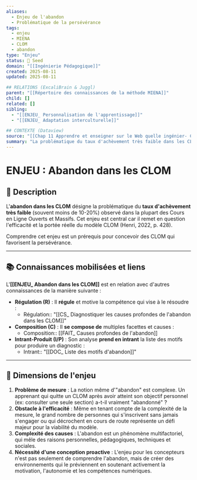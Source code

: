 ```yaml
---
aliases:
  - Enjeu de l'abandon
  - Problématique de la persévérance
tags:
  - enjeu
  - MIENA
  - CLOM
  - abandon
type: "Enjeu"
status: 🌱 Seed
domain: "[[Ingénierie Pédagogique]]"
created: 2025-08-11
updated: 2025-08-11

## RELATIONS (ExcaliBrain & Juggl)
parent: "[[Répertoire des connaissances de la méthode MIENA]]"
child: []
related: []
sibling:
  - "[[ENJEU_ Personnalisation de l'apprentissage]]"
  - "[[ENJEU_ Adaptation interculturelle]]"

## CONTEXTE (Dataview)
source: "[[Chap 11 Apprendre et enseigner sur le Web quelle ingénier- CLOM.pdf]]"
summary: "La problématique du taux d'achèvement très faible dans les CLOM, qui constitue un obstacle majeur à leur efficacité et à la réalisation de leur potentiel."
---
```


# ENJEU : Abandon dans les CLOM

## 📌 Description
L'**abandon dans les CLOM** désigne la problématique du **taux d'achèvement très faible** (souvent moins de 10-20%) observé dans la plupart des Cours en Ligne Ouverts et Massifs. Cet enjeu est central car il remet en question l'efficacité et la portée réelle du modèle CLOM (Henri, 2022, p. 428).

Comprendre cet enjeu est un prérequis pour concevoir des CLOM qui favorisent la persévérance.

---
## 📚 Connaissances mobilisées et liens
L'**[[ENJEU_ Abandon dans les CLOM]]** est en relation avec d'autres connaissances de la manière suivante :

- **Régulation (R)** : Il **régule** et motive la compétence qui vise à le résoudre :
    - Régulation:: "[[CS_ Diagnostiquer les causes profondes de l'abandon dans les CLOM]]"
- **Composition (C)** : Il **se compose de** multiples facettes et causes :
    - Composition:: [[FAIT_ Causes profondes de l'abandon]]
- **Intrant-Produit (I/P)** : Son analyse **prend en intrant** la liste des motifs pour produire un diagnostic :
    - Intrant:: "[[DOC_ Liste des motifs d'abandon]]"

---
## 🔄 Dimensions de l'enjeu

1.  **Problème de mesure** : La notion même d'"abandon" est complexe. Un apprenant qui quitte un CLOM après avoir atteint son objectif personnel (ex: consulter une seule section) a-t-il vraiment "abandonné" ?
2.  **Obstacle à l'efficacité** : Même en tenant compte de la complexité de la mesure, le grand nombre de personnes qui s'inscrivent sans jamais s'engager ou qui décrochent en cours de route représente un défi majeur pour la viabilité du modèle.
3.  **Complexité des causes** : L'abandon est un phénomène multifactoriel, qui mêle des raisons personnelles, pédagogiques, techniques et sociales.
4.  **Nécessité d'une conception proactive** : L'enjeu pour les concepteurs n'est pas seulement de comprendre l'abandon, mais de créer des environnements qui le préviennent en soutenant activement la motivation, l'autonomie et les compétences numériques.